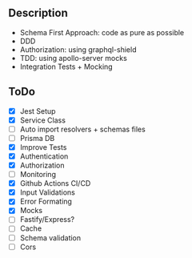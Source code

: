 ## Description

- Schema First Approach: code as pure as possible
- DDD
- Authorization: using graphql-shield
- TDD: using apollo-server mocks
- Integration Tests + Mocking

## ToDo

- [x] Jest Setup
- [x] Service Class
- [ ] Auto import resolvers + schemas files
- [ ] Prisma DB
- [x] Improve Tests
- [x] Authentication
- [x] Authorization
- [ ] Monitoring
- [x] Github Actions CI/CD
- [x] Input Validations
- [x] Error Formating
- [x] Mocks
- [ ] Fastify/Express?
- [ ] Cache
- [ ] Schema validation
- [ ] Cors

